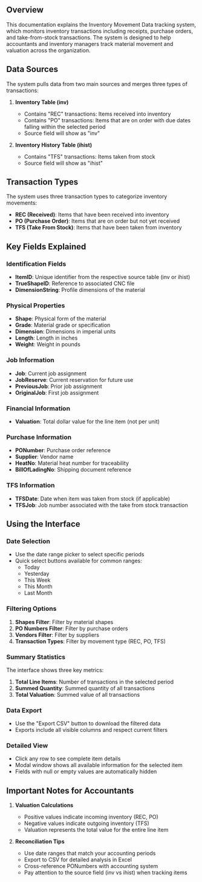 ## Overview
This documentation explains the Inventory Movement Data tracking system, which monitors inventory transactions including receipts, purchase orders, and take-from-stock transactions. The system is designed to help accountants and inventory managers track material movement and valuation across the organization.

## Data Sources
The system pulls data from two main sources and merges three types of transactions:

1. **Inventory Table (inv)**
    - Contains "REC" transactions: Items received into inventory
    - Contains "PO" transactions: Items that are on order with due dates falling within the selected period
    - Source field will show as "inv"

2. **Inventory History Table (ihist)**
    - Contains "TFS" transactions: Items taken from stock
    - Source field will show as "ihist"

## Transaction Types
The system uses three transaction types to categorize inventory movements:

- **REC (Received)**: Items that have been received into inventory
- **PO (Purchase Order)**: Items that are on order but not yet received
- **TFS (Take From Stock)**: Items that have been taken from inventory

## Key Fields Explained

### Identification Fields
- **ItemID**: Unique identifier from the respective source table (inv or ihist)
- **TrueShapeID**: Reference to associated CNC file
- **DimensionString**: Profile dimensions of the material

### Physical Properties
- **Shape**: Physical form of the material
- **Grade**: Material grade or specification
- **Dimension**: Dimensions in imperial units
- **Length**: Length in inches
- **Weight**: Weight in pounds

### Job Information
- **Job**: Current job assignment
- **JobReserve**: Current reservation for future use
- **PreviousJob**: Prior job assignment
- **OriginalJob**: First job assignment

### Financial Information
- **Valuation**: Total dollar value for the line item (not per unit)

### Purchase Information
- **PONumber**: Purchase order reference
- **Supplier**: Vendor name
- **HeatNo**: Material heat number for traceability
- **BillOfLadingNo**: Shipping document reference

### TFS Information
- **TFSDate**: Date when item was taken from stock (if applicable)
- **TFSJob**: Job number associated with the take from stock transaction

## Using the Interface

### Date Selection
- Use the date range picker to select specific periods
- Quick select buttons available for common ranges:
    - Today
    - Yesterday
    - This Week
    - This Month
    - Last Month

### Filtering Options
1. **Shapes Filter**: Filter by material shapes
2. **PO Numbers Filter**: Filter by purchase orders
3. **Vendors Filter**: Filter by suppliers
4. **Transaction Types**: Filter by movement type (REC, PO, TFS)

### Summary Statistics
The interface shows three key metrics:
1. **Total Line Items**: Number of transactions in the selected period
2. **Summed Quantity**: Summed quantity of all transactions
3. **Total Valuation**: Summed value of all transactions

### Data Export
- Use the "Export CSV" button to download the filtered data
- Exports include all visible columns and respect current filters

### Detailed View
- Click any row to see complete item details
- Modal window shows all available information for the selected item
- Fields with null or empty values are automatically hidden

## Important Notes for Accountants

1. **Valuation Calculations**
    - Positive values indicate incoming inventory (REC, PO)
    - Negative values indicate outgoing inventory (TFS)
    - Valuation represents the total value for the entire line item

2. **Reconciliation Tips**
    - Use date ranges that match your accounting periods
    - Export to CSV for detailed analysis in Excel
    - Cross-reference PONumbers with accounting system
    - Pay attention to the source field (inv vs ihist) when tracking items